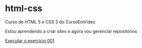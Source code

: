 # html-css
 Curso de HTML 5 e CSS 3 do CursoEmVideo

Estou aprendendo a criar sites e agora vou gerenciar repositórios

<a href="https://marceloboboalegre.github.io/html-css/exercicios/ex001/">Executar o exercício 001</a>
